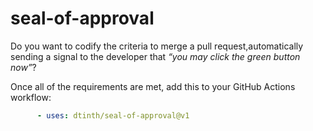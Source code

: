 # seal-of-approval

Do you want to codify the criteria to merge a pull request,automatically sending a signal to the developer that _“you may click the green button now”_?

Once all of the requirements are met, add this to your GitHub Actions workflow:

```yaml
      - uses: dtinth/seal-of-approval@v1
```

